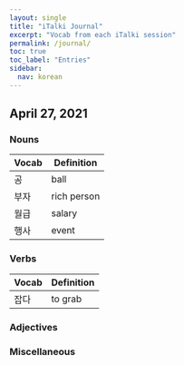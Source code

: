 ```yaml
---
layout: single
title: "iTalki Journal"
excerpt: "Vocab from each iTalki session"
permalink: /journal/
toc: true
toc_label: "Entries"
sidebar:
  nav: korean
---
```


## April 27, 2021

### Nouns

| Vocab | Definition  |
| ----- | ----------- |
| 공    | ball        |
| 부자  | rich person |
| 월급  | salary      |
| 행사  | event       |

### Verbs

| Vocab | Definition |
| ----- | ---------- |
| 잡다  | to grab    |

### Adjectives

### Miscellaneous